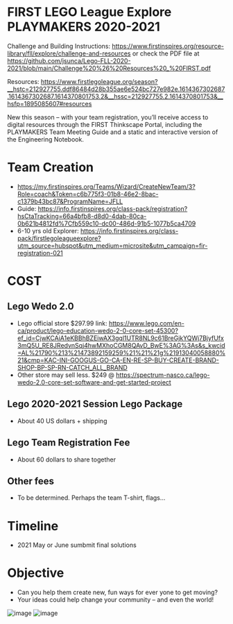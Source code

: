 # FIRST LEGO League Explore PLAYMAKERS 2020-2021 

Challenge and Building Instructions: https://www.firstinspires.org/resource-library/fll/explore/challenge-and-resources 
or 
check the PDF file at https://github.com/jsunca/Lego-FLL-2020-2021/blob/main/Challenge%20%26%20Resources%20_%20FIRST.pdf

Resources: 
https://www.firstlegoleague.org/season?__hstc=212927755.ddf86484d28b355ae6e524bc727e982e.1614367302687.1614367302687.1614370801753.2&__hssc=212927755.2.1614370801753&__hsfp=1895085607#resources

New this season – with your team registration, you’ll receive access to digital resources through the FIRST Thinkscape Portal, including the PLAYMAKERS Team Meeting Guide and a static and interactive version of the Engineering Notebook.   

# Team Creation
- https://my.firstinspires.org/Teams/Wizard/CreateNewTeam/3?Role=coach&Token=c6b775f3-01b8-46e2-8bac-c1379b43bc87&ProgramName=JFLL
- Guide: https://info.firstinspires.org/class-pack/registration?hsCtaTracking=66a4bfb8-d8d0-4dab-80ca-0b621b4812fd%7Cfb559c10-dc00-486d-91b5-1077b5ca4709
- 6-10 yrs old Explorer: https://info.firstinspires.org/class-pack/firstlegoleagueexplore?utm_source=hubspot&utm_medium=microsite&utm_campaign=fir-registration-021

# COST
## Lego Wedo 2.0 
- Lego official store $297.99 link: https://www.lego.com/en-ca/product/lego-education-wedo-2-0-core-set-45300?ef_id=CjwKCAiA1eKBBhBZEiwAX3gql1UTR8NL9c61BreGjkYQWj7BjyfUfx3mQ5U_RE8JRedvnSqj4hwMXhoCGM8QAvD_BwE%3AG%3As&s_kwcid=AL%21790%213%21473892159259%21%21%21g%21913040058880%21&cmp=KAC-INI-GOOGUS-GO-CA-EN-RE-SP-BUY-CREATE-BRAND-SHOP-BP-SP-RN-CATCH_ALL_BRAND
- Other store may sell less. $249 @ https://spectrum-nasco.ca/lego-wedo-2.0-core-set-software-and-get-started-project

## Lego 2020-2021 Session Lego Package
- About 40 US dollars + shipping

## Lego Team Registration Fee
- About 60 dollars to share together

## Other fees 
- To be determined. Perhaps the team T-shirt, flags...

# Timeline
- 2021 May or June sumbmit final solutions

# Objective
- Can you help them create new, fun ways for ever yone to get moving? 
- Your ideas could help change your community – and even the world!

![image](https://user-images.githubusercontent.com/79726839/109363882-94e00b00-785b-11eb-84b4-8db97c5cd4fd.png)
![image](https://user-images.githubusercontent.com/79726839/109363912-af19e900-785b-11eb-8a56-c03e6579cfab.png)
